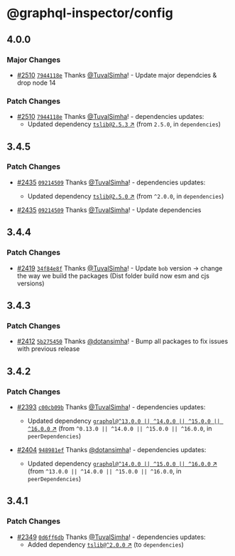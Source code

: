 # @graphql-inspector/config

## 4.0.0

### Major Changes

- [#2510](https://github.com/kamilkisiela/graphql-inspector/pull/2510)
  [`7944118e`](https://github.com/kamilkisiela/graphql-inspector/commit/7944118e8497bf8d6aabc9c31e3ea329bdcf3236)
  Thanks [@TuvalSimha](https://github.com/TuvalSimha)! - Update major dependcies & drop node 14

### Patch Changes

- [#2510](https://github.com/kamilkisiela/graphql-inspector/pull/2510)
  [`7944118e`](https://github.com/kamilkisiela/graphql-inspector/commit/7944118e8497bf8d6aabc9c31e3ea329bdcf3236)
  Thanks [@TuvalSimha](https://github.com/TuvalSimha)! - dependencies updates:
  - Updated dependency [`tslib@2.5.3` ↗︎](https://www.npmjs.com/package/tslib/v/2.5.3) (from
    `2.5.0`, in `dependencies`)

## 3.4.5

### Patch Changes

- [#2435](https://github.com/kamilkisiela/graphql-inspector/pull/2435)
  [`09214509`](https://github.com/kamilkisiela/graphql-inspector/commit/09214509bf938cfc9472288d08cea92cad116857)
  Thanks [@TuvalSimha](https://github.com/TuvalSimha)! - dependencies updates:

  - Updated dependency [`tslib@2.5.0` ↗︎](https://www.npmjs.com/package/tslib/v/2.5.0) (from
    `^2.0.0`, in `dependencies`)

- [#2435](https://github.com/kamilkisiela/graphql-inspector/pull/2435)
  [`09214509`](https://github.com/kamilkisiela/graphql-inspector/commit/09214509bf938cfc9472288d08cea92cad116857)
  Thanks [@TuvalSimha](https://github.com/TuvalSimha)! - Update dependencies

## 3.4.4

### Patch Changes

- [#2419](https://github.com/kamilkisiela/graphql-inspector/pull/2419)
  [`34f84e8f`](https://github.com/kamilkisiela/graphql-inspector/commit/34f84e8f58a083f56d2d049a3b865d4fdfa468bc)
  Thanks [@TuvalSimha](https://github.com/TuvalSimha)! - Update `bob` version -> change the way we
  build the packages (Dist folder build now esm and cjs versions)

## 3.4.3

### Patch Changes

- [#2412](https://github.com/kamilkisiela/graphql-inspector/pull/2412)
  [`5b275450`](https://github.com/kamilkisiela/graphql-inspector/commit/5b2754500d44771582310822fce629bb44d56528)
  Thanks [@dotansimha](https://github.com/dotansimha)! - Bump all packages to fix issues with
  previous release

## 3.4.2

### Patch Changes

- [#2393](https://github.com/kamilkisiela/graphql-inspector/pull/2393)
  [`c00cb09b`](https://github.com/kamilkisiela/graphql-inspector/commit/c00cb09b8576efe13745300456679bda0b2675aa)
  Thanks [@TuvalSimha](https://github.com/TuvalSimha)! - dependencies updates:

  - Updated dependency
    [`graphql@^13.0.0 || ^14.0.0 || ^15.0.0 || ^16.0.0` ↗︎](https://www.npmjs.com/package/graphql/v/13.0.0)
    (from `^0.13.0 || ^14.0.0 || ^15.0.0 || ^16.0.0`, in `peerDependencies`)

- [#2404](https://github.com/kamilkisiela/graphql-inspector/pull/2404)
  [`948981ef`](https://github.com/kamilkisiela/graphql-inspector/commit/948981ef61f2c72e31db982f2547f7ef6b9b48f8)
  Thanks [@dotansimha](https://github.com/dotansimha)! - dependencies updates:
  - Updated dependency
    [`graphql@^14.0.0 || ^15.0.0 || ^16.0.0` ↗︎](https://www.npmjs.com/package/graphql/v/14.0.0)
    (from `^13.0.0 || ^14.0.0 || ^15.0.0 || ^16.0.0`, in `peerDependencies`)

## 3.4.1

### Patch Changes

- [#2349](https://github.com/kamilkisiela/graphql-inspector/pull/2349)
  [`0d6ff6db`](https://github.com/kamilkisiela/graphql-inspector/commit/0d6ff6dbdfd51caffae30715bd66c77e7156a641)
  Thanks [@TuvalSimha](https://github.com/TuvalSimha)! - dependencies updates:
  - Added dependency [`tslib@^2.0.0` ↗︎](https://www.npmjs.com/package/tslib/v/2.0.0) (to
    `dependencies`)
